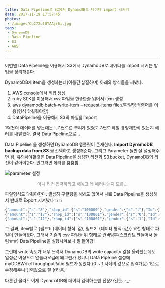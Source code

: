 ```yaml
---
title: Data Pipeline로 S3에서 DynamoDB로 데이터 import 시키기
date: 2017-11-19 17:57:45
photos:
 - /images/Cb272ufUYAAgr6i.jpg
tags:
 - DynamoDB
 - Data Pipeline
 - S3
 - AWS
---
```

-----------
이번엔 Data Pipeline을 이용해서 S3에서 DynamoDB로 데이터를 import 시키는 방법을 정리해본다.

DynamoDB에 item을 생성하는데(이틀간 삽질하며) 아래의 방식들을 써봤다.

1. AWS console에서 직접 생성
2. ruby SDK를 이용해서 csv 파일을 한줄한줄 읽어서 item 생성
3. aws dynamodb batch-write-item --request-items file://파일명 명령어를 이용(형식 맞춰줘야함)
4. DataPipeline을 이용해서 S3의 파일을 import

1억건의 데이터를 넣는데는 1, 2번으론 무리가 있었고 3번도 파일 용량제한이 있는지 에러를 내뱉었다. 결국 Data Pipeline으로...

Data Pipeline 을 생성하면 DynamoDB 템플릿이 존재한다. **Import DynamoDB backup data from S3** 을 선택하고 생성해준다. 그리고 Parameter 들만 잘 설정해주면 됨. 유의해야할것은 Data Pipeline을 생성한 리전과 S3 bucket, DynamoDB의 리전이 같아야한다. 안그러면 에러를 뿜뿜함.

![parameter 설정](/images/datapipeline_setting.png)

<center style='color: grey; font-size: 14px;'>아니 리전 입력하라고 해놓고 왜 에러나는지 모를...</center>


파일형식도 맞춰야한다. 열심히 구글링을 해봐도 없어서 새로 Data Pipeline을 생성해서 반대로 Export 시켜봤다 ㅠㅠ

```javascript
{"amount":{"s":"8"},"shop_id":{"s":"100000"},"gender":{"s":"1"},"Id":{"n":"1"},"user_id":{"s":"70167727"},"date":{"s":"2017-01-22"},"birth_year":{"s":"1955"}}
{"amount":{"s":"17"},"shop_id":{"s":"100001"},"gender":{"s":"0"},"Id":{"n":"2"},"user_id":{"s":"29015489"},"date":{"s":"2017-07-05"},"birth_year":{"s":"2010"}}
{"amount":{"s":"11"},"shop_id":{"s":"100001"},"gender":{"s":"1"},"Id":{"n":"4"},"user_id":{"s":"90567446"},"date":{"s":"2017-01-14"},"birth_year":{"s":"1953"}}
```

 그 결과, item별로 {필드1: {데이터 형식: 값}, 필드2: {데이터 형식: 값}} 요런 형태로 파일이 만들어졌다. 그래서 기존의 csv 파일을 위 형태로 컨버팅후(스크립트 만들어서 돌림ㅠㅠ) Data Pipeline을 실행시켜보니 잘 들어감!

그런데 write 속도가 너무 느려서 DynamoDB의 write capacity 값을 올려줬는데도 일정값 이상으로 안올라오길래 왜그런가 했더니 Data Pipeline 설정에 myDDBWriteThroughputRatio 필드가 있었다.(0 ~ 1 사이의 값으로 입력가능) 1으로 수정해주니 입력값으로 잘 올라옴.

다른건 몰라도 이제 DynamoDB에 데이터 입력하는덴 전문가된듯. -_-
